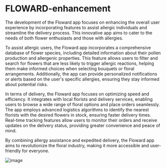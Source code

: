# FLOWARD-enhancement
The development of the Floward app focuses on enhancing the overall user experience by incorporating features to assist allergic individuals and streamline the delivery process. This innovative app aims to cater to the needs of both flower enthusiasts and those with allergies.

To assist allergic users, the Floward app incorporates a comprehensive database of flower species, including detailed information about their pollen production and allergenic properties. This feature allows users to filter and search for flowers that are less likely to trigger allergic reactions, helping them make informed choices when selecting bouquets or floral arrangements. Additionally, the app can provide personalized notifications or alerts based on the user's specific allergies, ensuring they stay informed about potential risks.

In terms of delivery, the Floward app focuses on optimizing speed and efficiency. It integrates with local florists and delivery services, enabling users to browse a wide range of floral options and place orders seamlessly. The app employs advanced logistics algorithms to identify the nearest florists with the desired flowers in stock, ensuring faster delivery times. Real-time tracking features allow users to monitor their orders and receive updates on the delivery status, providing greater convenience and peace of mind.

By combining allergy assistance and expedited delivery, the Floward app aims to revolutionize the floral industry, making it more accessible and user-friendly for everyone.

![image](https://github.com/maram-a22/FLOWARD-enhancement/assets/108218379/6dce7f55-c19d-401a-812a-32725f4efdbc)

